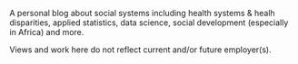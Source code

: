 
A personal blog about social systems including health systems & healh disparities, applied statistics, data science, social development (especially in Africa) and more.

Views and work here do not reflect current and/or future employer(s).

